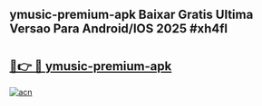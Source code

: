 ## ymusic-premium-apk Baixar Gratis Ultima Versao Para Android/IOS 2025 #xh4fl

# <h2><a href="https://ainizakaria.my?title=ymusic-premium-apk&ref=20M">🔗👉 🔴 ymusic-premium-apk</a></h2>

[![acn](https://github.com/user-attachments/assets/0f9c940e-d8b0-45ae-aac7-cd30a18b3e1c)](https://ainizakaria.my?title=ymusic-premium-apk&ref=20M)

